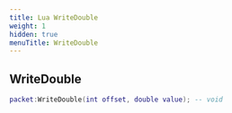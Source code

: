 ```yaml
---
title: Lua WriteDouble
weight: 1
hidden: true
menuTitle: WriteDouble
---
```

## WriteDouble
```lua
packet:WriteDouble(int offset, double value); -- void
```